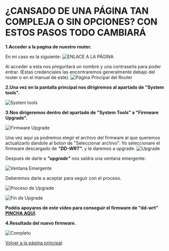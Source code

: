 # ¿CANSADO DE UNA PÁGINA TAN COMPLEJA O SIN OPCIONES? CON ESTOS PASOS TODO CAMBIARÁ

**1.Acceder a la pagina de nuestro router.**

En mi caso es la siguiente:
![ENLACE A LA PÁGINA](/Imagenes/enlace.PNG)

Al acceder a esta nos preguntará un nombre y una contraseña para poder entrar. (Estas credenciales las encontraremos generalmente debajo
del router o en el manual de este).
![Página Principal del Router](/Imagenes/pagrouter.PNG)

**2.Una vez en la pantalla principal nos dirigiremos al apartado de "System tools".**

![System tools](/Imagenes/tools.PNG)

**3.Nos dirigeremos dentro del apartado de "System Tools" a "Firmware Upgrade".**

![Firmware Upgrade](/Imagenes/firmwareup.PNG)

Una vez aquí ya podremos elegir el archivo del firmware al que queremos actualizarlo dandole al boton de "Seleccionar archivo".
Yo seleccionare el firmware descargado de ***"DD-WRT".*** y le daremos a upgrade.
![Upgrade](/Imagenes/upgrade.PNG)

Despues de darle a ***"upgrade"*** nos saldra una ventana emergente:

![Ventana Emergente](/Imagenes/avisoup.PNG)

Deberemos darle a aceptar para seguir con el proceso.

![Proceso de Upgrade](/Imagenes/proceso.PNG)

![Fin de Upgrade](/Imagenes/completado.PNG)

**Podéis apoyaros de este video para conseguir el firmware de "dd-wrt"  [PINCHA AQUÍ](https://www.youtube.com/watch?v=onNvPo3RTnY).**

**4.Resultado del nuevo firmware.**

![Completo](/imagenes2/dd-wrt.PNG)

[Volver a la página principal](https://serrogard.github.io/Firmware/)
